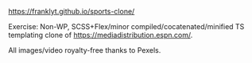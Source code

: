 https://franklyt.github.io/sports-clone/

Exercise: Non-WP, SCSS+Flex/minor compiled/cocatenated/minified TS templating clone of https://mediadistribution.espn.com/.

All images/video royalty-free thanks to Pexels.
